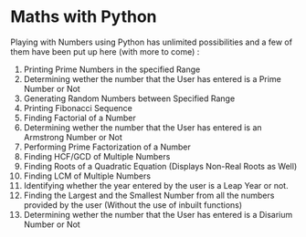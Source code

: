 # Maths with Python
Playing with Numbers using Python has unlimited possibilities and a few of them have been put up here (with more to come) :
1. Printing Prime Numbers in the specified Range
2. Determining wether the number that the User has entered is a Prime Number or Not
3. Generating Random Numbers between Specified Range
4. Printing Fibonacci Sequence 
5. Finding Factorial of a Number
6. Determining wether the number that the User has entered is an Armstrong Number or Not
7. Performing Prime Factorization of a Number
8. Finding HCF/GCD of Multiple Numbers
9. Finding Roots of a Quadratic Equation (Displays Non-Real Roots as Well)
10. Finding LCM of Multiple Numbers
11. Identifying whether the year entered by the user is a Leap Year or not.
12. Finding the Largest and the Smallest Number from all the numbers provided by the user (Without the use of inbuilt functions) 
13. Determining wether the number that the User has entered is a Disarium Number or Not
